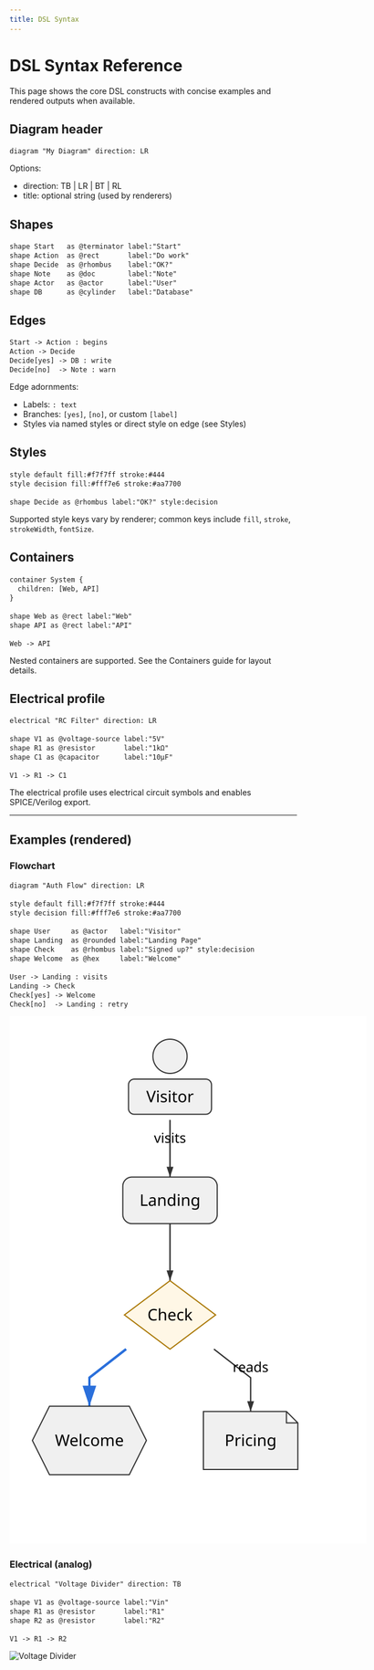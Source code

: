 ```yaml
---
title: DSL Syntax
---
```


# DSL Syntax Reference

This page shows the core DSL constructs with concise examples and rendered outputs when available.

## Diagram header

```runiq
diagram "My Diagram" direction: LR
```

Options:

- direction: TB | LR | BT | RL
- title: optional string (used by renderers)

## Shapes

```runiq
shape Start   as @terminator label:"Start"
shape Action  as @rect       label:"Do work"
shape Decide  as @rhombus    label:"OK?"
shape Note    as @doc        label:"Note"
shape Actor   as @actor      label:"User"
shape DB      as @cylinder   label:"Database"
```

## Edges

```runiq
Start -> Action : begins
Action -> Decide
Decide[yes] -> DB : write
Decide[no]  -> Note : warn
```

Edge adornments:

- Labels: `: text`
- Branches: `[yes]`, `[no]`, or custom `[label]`
- Styles via named styles or direct style on edge (see Styles)

## Styles

```runiq
style default fill:#f7f7ff stroke:#444
style decision fill:#fff7e6 stroke:#aa7700

shape Decide as @rhombus label:"OK?" style:decision
```

Supported style keys vary by renderer; common keys include `fill`, `stroke`, `strokeWidth`, `fontSize`.

## Containers

```runiq
container System {
  children: [Web, API]
}

shape Web as @rect label:"Web"
shape API as @rect label:"API"

Web -> API
```

Nested containers are supported. See the Containers guide for layout details.

## Electrical profile

```runiq
electrical "RC Filter" direction: LR

shape V1 as @voltage-source label:"5V"
shape R1 as @resistor       label:"1kΩ"
shape C1 as @capacitor      label:"10µF"

V1 -> R1 -> C1
```

The electrical profile uses electrical circuit symbols and enables SPICE/Verilog export.

---

## Examples (rendered)

### Flowchart

```runiq
diagram "Auth Flow" direction: LR

style default fill:#f7f7ff stroke:#444
style decision fill:#fff7e6 stroke:#aa7700

shape User     as @actor   label:"Visitor"
shape Landing  as @rounded label:"Landing Page"
shape Check    as @rhombus label:"Signed up?" style:decision
shape Welcome  as @hex     label:"Welcome"

User -> Landing : visits
Landing -> Check
Check[yes] -> Welcome
Check[no]  -> Landing : retry
```

<img src="/examples/auth-flow.svg" alt="Auth Flow" style="max-width: 700px;" />

### Electrical (analog)

```runiq
electrical "Voltage Divider" direction: TB

shape V1 as @voltage-source label:"Vin"
shape R1 as @resistor       label:"R1"
shape R2 as @resistor       label:"R2"

V1 -> R1 -> R2
```

<img src="/examples/voltage-divider.svg" alt="Voltage Divider" style="max-width: 700px;" />
